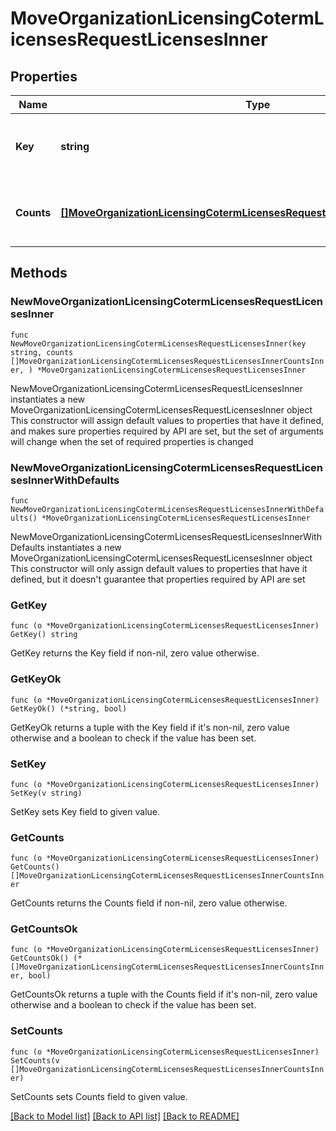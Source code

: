 # MoveOrganizationLicensingCotermLicensesRequestLicensesInner

## Properties

Name | Type | Description | Notes
------------ | ------------- | ------------- | -------------
**Key** | **string** | The license key to move counts from | 
**Counts** | [**[]MoveOrganizationLicensingCotermLicensesRequestLicensesInnerCountsInner**](MoveOrganizationLicensingCotermLicensesRequestLicensesInnerCountsInner.md) | The counts to move from the license by model type | 

## Methods

### NewMoveOrganizationLicensingCotermLicensesRequestLicensesInner

`func NewMoveOrganizationLicensingCotermLicensesRequestLicensesInner(key string, counts []MoveOrganizationLicensingCotermLicensesRequestLicensesInnerCountsInner, ) *MoveOrganizationLicensingCotermLicensesRequestLicensesInner`

NewMoveOrganizationLicensingCotermLicensesRequestLicensesInner instantiates a new MoveOrganizationLicensingCotermLicensesRequestLicensesInner object
This constructor will assign default values to properties that have it defined,
and makes sure properties required by API are set, but the set of arguments
will change when the set of required properties is changed

### NewMoveOrganizationLicensingCotermLicensesRequestLicensesInnerWithDefaults

`func NewMoveOrganizationLicensingCotermLicensesRequestLicensesInnerWithDefaults() *MoveOrganizationLicensingCotermLicensesRequestLicensesInner`

NewMoveOrganizationLicensingCotermLicensesRequestLicensesInnerWithDefaults instantiates a new MoveOrganizationLicensingCotermLicensesRequestLicensesInner object
This constructor will only assign default values to properties that have it defined,
but it doesn't guarantee that properties required by API are set

### GetKey

`func (o *MoveOrganizationLicensingCotermLicensesRequestLicensesInner) GetKey() string`

GetKey returns the Key field if non-nil, zero value otherwise.

### GetKeyOk

`func (o *MoveOrganizationLicensingCotermLicensesRequestLicensesInner) GetKeyOk() (*string, bool)`

GetKeyOk returns a tuple with the Key field if it's non-nil, zero value otherwise
and a boolean to check if the value has been set.

### SetKey

`func (o *MoveOrganizationLicensingCotermLicensesRequestLicensesInner) SetKey(v string)`

SetKey sets Key field to given value.


### GetCounts

`func (o *MoveOrganizationLicensingCotermLicensesRequestLicensesInner) GetCounts() []MoveOrganizationLicensingCotermLicensesRequestLicensesInnerCountsInner`

GetCounts returns the Counts field if non-nil, zero value otherwise.

### GetCountsOk

`func (o *MoveOrganizationLicensingCotermLicensesRequestLicensesInner) GetCountsOk() (*[]MoveOrganizationLicensingCotermLicensesRequestLicensesInnerCountsInner, bool)`

GetCountsOk returns a tuple with the Counts field if it's non-nil, zero value otherwise
and a boolean to check if the value has been set.

### SetCounts

`func (o *MoveOrganizationLicensingCotermLicensesRequestLicensesInner) SetCounts(v []MoveOrganizationLicensingCotermLicensesRequestLicensesInnerCountsInner)`

SetCounts sets Counts field to given value.



[[Back to Model list]](../README.md#documentation-for-models) [[Back to API list]](../README.md#documentation-for-api-endpoints) [[Back to README]](../README.md)


